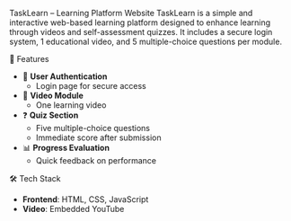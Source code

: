  TaskLearn – Learning Platform Website
TaskLearn is a simple and interactive web-based learning platform designed to enhance learning through videos and self-assessment quizzes. It includes a secure login system, 1 educational video, and 5 multiple-choice questions per module.

 🌟 Features
- 🔐 **User Authentication**
  - Login page for secure access
- 🎥 **Video Module**
  - One learning video 
- ❓ **Quiz Section**
  - Five multiple-choice questions
  - Immediate score after submission
- 📊 **Progress Evaluation**
  - Quick feedback on performance

 🛠️ Tech Stack
- **Frontend**: HTML, CSS, JavaScript
- **Video**: Embedded YouTube




